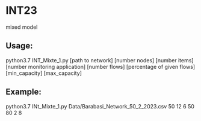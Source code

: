 # INT23
mixed model

## Usage: 
python3.7 INT_Mixte_1.py [path to network] [number nodes] [number items] [number monitoring application] [number flows] [percentage of given flows] [min_capacity] [max_capacity]
## Example: 
python3.7 INt_Mixte_1.py Data/Barabasi_Network_50_2_2023.csv 50 12 6 50 80 2 8
